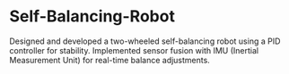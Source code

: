 # Self-Balancing-Robot
Designed and developed a two-wheeled self-balancing robot using a PID controller for stability. Implemented sensor fusion with IMU (Inertial Measurement Unit) for real-time balance adjustments.
